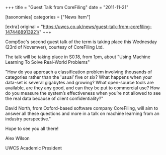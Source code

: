 +++
title = "Guest Talk from CoreFiling"
date = "2011-11-21"

[taxonomies]
categories = ["News Item"]

[extra]
original = "https://uwcs.co.uk/news/guest-talk-from-corefiling-1474488913921/"
+++

CompSoc's second guest talk of the term is taking place this Wednesday (23rd of Novemver), courtesy of CoreFiling Ltd.

The talk will be taking place in S0.18, from 1pm, about "Using Machine Learning To Solve Real-World Problems"

"How do you approach a classification problem involving thousands of categories rather than the 'usual’ five or six? What happens when your data-set is several gigabytes and growing? What open-source tools are available, are they any good, and can they be put to commercial use? How do you measure the system’s effectiveness when you’re not allowed to see the real data because of client confidentiality?"

David North, from Oxford-based software company CoreFiling, will aim to answer all these questions and more in a talk on machine learning from an industry perspective."

Hope to see you all there\!

Alex Wilson

UWCS Academic President

